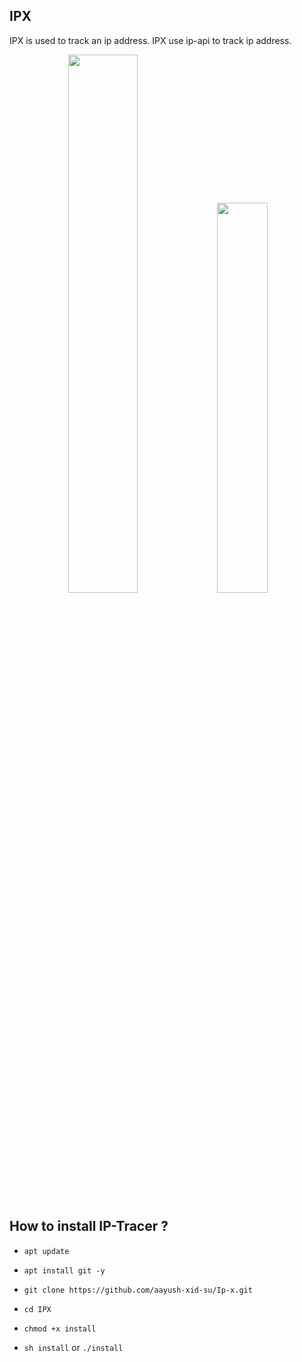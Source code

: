 ## IPX

IPX is used to track an ip address. 
IPX use ip-api to track ip address.

<p align="center">
<img width="47%" src="#"/>
<img width="40%" src="#"/>
</p>

## How to install IP-Tracer ?

* `apt update`

* `apt install git -y`

* `git clone https://github.com/aayush-xid-su/Ip-x.git`

* `cd IPX`

* `chmod +x install`

* `sh install` or `./install`



